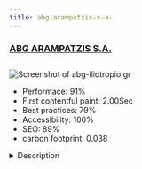 ```yaml
---
title: abg-arampatzis-s-a-
---
```


<div style="height: 3rem">
  <a href="https://www.abg-iliotropio.gr/"><h3>ABG ARAMPATZIS S.A.</h3></a>
</div>
<img loading="lazy" src="/images/thumbs/abg-iliotropio.gr.jpg" alt="Screenshot of abg-iliotropio.gr" />
<ul>
  <li>Performace: 91%</li>
  <li>
    First contentful paint:
    2.00Sec
  </li>
  <li>Best practices: 79%</li>
  <li>Accessibility: 100%</li>
  <li>SEO: 89%</li>
  <li>carbon footprint: 0.038</li>
</ul>
<details>
  <summary>Description</summary>
  <p>ABG ARAMPATZIS S.A. is a website for renewable energy and water heating boilers. The solar water heaters are registered under the name "ILIOTROPIO" and known throughout Northern Greece.The site is responsive and has boosted company's online presence and the widespread distribution of its services and reputation. The site is compliant to Guidelines: WCAG 2.0 (Level AA) has Night mode, layout suitable for screen readers, High contrast mode , best legibility mode and more options.</p>
</details>

